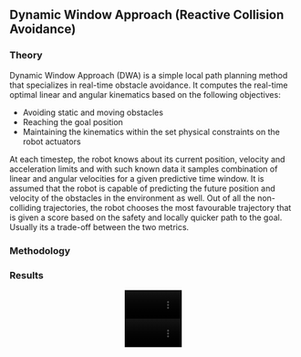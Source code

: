 ## Dynamic Window Approach (Reactive Collision Avoidance)

### Theory
Dynamic Window Approach (DWA) is a simple local path planning method that specializes in real-time obstacle avoidance. It computes the real-time optimal linear and angular kinematics based on the following objectives:
* Avoiding static and moving obstacles
* Reaching the goal position
* Maintaining the kinematics within the set physical constraints on the robot actuators

At each timestep, the robot knows about its current position, velocity and acceleration limits and with such known data it samples combination of linear and angular velocities for a given predictive time window. It is assumed that the robot is capable of predicting the future position and velocity of the obstacles in the environment as well. Out of all the non-colliding trajectories, the robot chooses the most favourable trajectory that is given a score based on the safety and locally quicker path to the goal. Usually its a trade-off between the two metrics.

### Methodology

### Results

<div align="center">
  <video src="https://github.com/user-attachments/assets/d05f1151-d931-4609-9c8c-65c10c9bdd79" width="100" />
</div>

<div align="center">
  <video src="https://github.com/user-attachments/assets/877e0a3a-4394-40b8-842a-ba7f6c54158e" width="100" />
</div>







